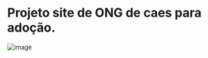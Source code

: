 # Projeto site de ONG de caes para adoção.

![image](https://github.com/JuliaBarbosa-dev/projeto-larPet/assets/62982100/aa2a2bef-f272-4197-9471-53f896f027fb)
